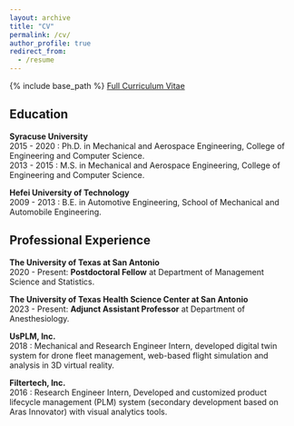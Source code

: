 ```yaml
---
layout: archive
title: "CV"
permalink: /cv/
author_profile: true
redirect_from:
  - /resume
---
```


{% include base_path %}
<a href="https://drive.google.com/file/d/1RKTTAmXwLgNrDkSKTjZmdxSFc4AWo3sS/view?usp=sharing">Full Curriculum Vitae</a>

Education
-----
**Syracuse University**\
2015 - 2020 : Ph.D. in Mechanical and Aerospace Engineering, College of Engineering and Computer Science.\
2013 - 2015 : M.S.  in Mechanical and Aerospace Engineering, College of Engineering and Computer Science.

**Hefei University of Technology**\
2009 - 2013 : B.E. in Automotive Engineering, School of Mechanical and Automobile Engineering.

Professional Experience
-----
**The University of Texas at San Antonio**\
2020 - Present: **Postdoctoral Fellow** at Department of Management Science and Statistics.

**The University of Texas Health Science Center at San Antonio**\
2023 - Present: **Adjunct Assistant Professor** at Department of Anesthesiology.

**UsPLM, Inc.**\
2018       : Mechanical and Research Engineer Intern, developed digital twin system for drone fleet management, web-based flight simulation
and analysis in 3D virtual reality.

**Filtertech, Inc.**\
2016       : Research Engineer Intern, Developed and customized product lifecycle management (PLM) system (secondary
development based on Aras Innovator) with visual analytics tools.


